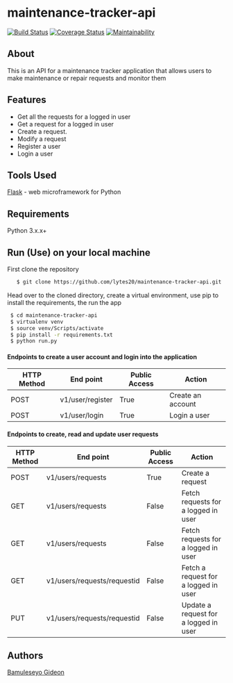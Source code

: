 # maintenance-tracker-api
[![Build Status](https://travis-ci.org/lytes20/maintenance-tracker-api.svg?branch=master)](https://travis-ci.org/lytes20/maintenance-tracker-api)
[![Coverage Status](https://coveralls.io/repos/github/lytes20/maintenance-tracker-api/badge.svg)](https://coveralls.io/github/lytes20/maintenance-tracker-api)
[![Maintainability](https://api.codeclimate.com/v1/badges/017a6ef86505f7dc755a/maintainability)](https://codeclimate.com/github/lytes20/maintenance-tracker-api/maintainability)

## About
This is an API for a maintenance tracker application that allows users to make maintenance or repair requests and monitor them
## Features
- Get all the requests for a logged in user
- Get a request for a logged in user
- Create a request.
- Modify a request
- Register a user
- Login a user
## Tools Used
[Flask](http://flask.pocoo.org/) - web microframework for Python
## Requirements
Python 3.x.x+
## Run (Use) on your local machine
First clone the repository
```sh
   $ git clone https://github.com/lytes20/maintenance-tracker-api.git
   ```
   Head over to the cloned directory, create a virtual environment, use pip to install the requirements, the run the app
   ```sh
    $ cd maintenance-tracker-api
    $ virtualenv venv
    $ source venv/Scripts/activate
    $ pip install -r requirements.txt
    $ python run.py
```
#### Endpoints to create a user account and login into the application
HTTP Method|End point | Public Access|Action
-----------|----------|--------------|------
POST | v1/user/register | True | Create an account
POST | v1/user/login | True | Login a user

#### Endpoints to create, read and update user requests
HTTP Method|End point | Public Access|Action
-----------|----------|--------------|------
POST | v1/users/requests | True | Create a request
GET | v1/users/requests | False | Fetch requests for a logged in user
GET | v1/users/requests | False | Fetch requests for a logged in user
GET | v1/users/requests/requestid | False | Fetch a request for a logged in user
PUT | v1/users/requests/requestid | False | Update a request for a logged in user

## Authors
[Bamuleseyo Gideon](https://github.com/lytes20)
